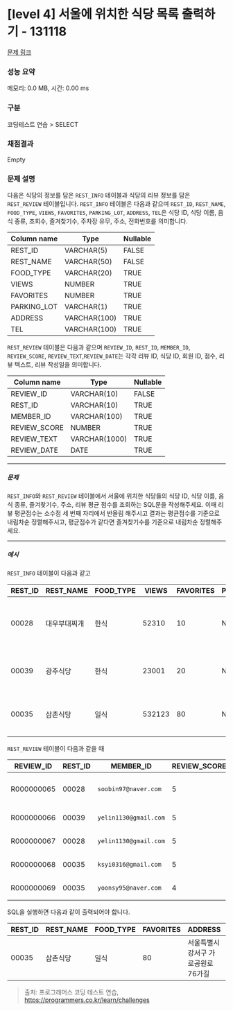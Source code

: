 # [level 4] 서울에 위치한 식당 목록 출력하기 - 131118 

[문제 링크](https://school.programmers.co.kr/learn/courses/30/lessons/131118) 

### 성능 요약

메모리: 0.0 MB, 시간: 0.00 ms

### 구분

코딩테스트 연습 > SELECT

### 채점결과

Empty

### 문제 설명

<p style="user-select: auto;">다음은 식당의 정보를 담은 <code style="user-select: auto;">REST_INFO</code> 테이블과 식당의 리뷰 정보를 담은  <code style="user-select: auto;">REST_REVIEW</code> 테이블입니다. <code style="user-select: auto;">REST_INFO</code> 테이블은 다음과 같으며 <code style="user-select: auto;">REST_ID</code>, <code style="user-select: auto;">REST_NAME</code>, <code style="user-select: auto;">FOOD_TYPE</code>, <code style="user-select: auto;">VIEWS</code>, <code style="user-select: auto;">FAVORITES</code>, <code style="user-select: auto;">PARKING_LOT</code>, <code style="user-select: auto;">ADDRESS</code>, <code style="user-select: auto;">TEL</code>은 식당 ID, 식당 이름, 음식 종류, 조회수, 즐겨찾기수, 주차장 유무, 주소, 전화번호를 의미합니다.</p>
<table class="table" style="user-select: auto;">
        <thead style="user-select: auto;"><tr style="user-select: auto;">
<th style="user-select: auto;">Column name</th>
<th style="user-select: auto;">Type</th>
<th style="user-select: auto;">Nullable</th>
</tr>
</thead>
        <tbody style="user-select: auto;"><tr style="user-select: auto;">
<td style="user-select: auto;">REST_ID</td>
<td style="user-select: auto;">VARCHAR(5)</td>
<td style="user-select: auto;">FALSE</td>
</tr>
<tr style="user-select: auto;">
<td style="user-select: auto;">REST_NAME</td>
<td style="user-select: auto;">VARCHAR(50)</td>
<td style="user-select: auto;">FALSE</td>
</tr>
<tr style="user-select: auto;">
<td style="user-select: auto;">FOOD_TYPE</td>
<td style="user-select: auto;">VARCHAR(20)</td>
<td style="user-select: auto;">TRUE</td>
</tr>
<tr style="user-select: auto;">
<td style="user-select: auto;">VIEWS</td>
<td style="user-select: auto;">NUMBER</td>
<td style="user-select: auto;">TRUE</td>
</tr>
<tr style="user-select: auto;">
<td style="user-select: auto;">FAVORITES</td>
<td style="user-select: auto;">NUMBER</td>
<td style="user-select: auto;">TRUE</td>
</tr>
<tr style="user-select: auto;">
<td style="user-select: auto;">PARKING_LOT</td>
<td style="user-select: auto;">VARCHAR(1)</td>
<td style="user-select: auto;">TRUE</td>
</tr>
<tr style="user-select: auto;">
<td style="user-select: auto;">ADDRESS</td>
<td style="user-select: auto;">VARCHAR(100)</td>
<td style="user-select: auto;">TRUE</td>
</tr>
<tr style="user-select: auto;">
<td style="user-select: auto;">TEL</td>
<td style="user-select: auto;">VARCHAR(100)</td>
<td style="user-select: auto;">TRUE</td>
</tr>
</tbody>
      </table>
<p style="user-select: auto;"><code style="user-select: auto;">REST_REVIEW</code> 테이블은 다음과 같으며 <code style="user-select: auto;">REVIEW_ID</code>, <code style="user-select: auto;">REST_ID</code>, <code style="user-select: auto;">MEMBER_ID</code>, <code style="user-select: auto;">REVIEW_SCORE</code>, <code style="user-select: auto;">REVIEW_TEXT</code>,<code style="user-select: auto;">REVIEW_DATE</code>는 각각 리뷰 ID, 식당 ID, 회원 ID, 점수, 리뷰 텍스트, 리뷰 작성일을 의미합니다.</p>
<table class="table" style="user-select: auto;">
        <thead style="user-select: auto;"><tr style="user-select: auto;">
<th style="user-select: auto;">Column name</th>
<th style="user-select: auto;">Type</th>
<th style="user-select: auto;">Nullable</th>
</tr>
</thead>
        <tbody style="user-select: auto;"><tr style="user-select: auto;">
<td style="user-select: auto;">REVIEW_ID</td>
<td style="user-select: auto;">VARCHAR(10)</td>
<td style="user-select: auto;">FALSE</td>
</tr>
<tr style="user-select: auto;">
<td style="user-select: auto;">REST_ID</td>
<td style="user-select: auto;">VARCHAR(10)</td>
<td style="user-select: auto;">TRUE</td>
</tr>
<tr style="user-select: auto;">
<td style="user-select: auto;">MEMBER_ID</td>
<td style="user-select: auto;">VARCHAR(100)</td>
<td style="user-select: auto;">TRUE</td>
</tr>
<tr style="user-select: auto;">
<td style="user-select: auto;">REVIEW_SCORE</td>
<td style="user-select: auto;">NUMBER</td>
<td style="user-select: auto;">TRUE</td>
</tr>
<tr style="user-select: auto;">
<td style="user-select: auto;">REVIEW_TEXT</td>
<td style="user-select: auto;">VARCHAR(1000)</td>
<td style="user-select: auto;">TRUE</td>
</tr>
<tr style="user-select: auto;">
<td style="user-select: auto;">REVIEW_DATE</td>
<td style="user-select: auto;">DATE</td>
<td style="user-select: auto;">TRUE</td>
</tr>
</tbody>
      </table>
<hr style="user-select: auto;">

<h5 style="user-select: auto;">문제</h5>

<p style="user-select: auto;"><code style="user-select: auto;">REST_INFO</code>와 <code style="user-select: auto;">REST_REVIEW</code> 테이블에서 서울에 위치한 식당들의 식당 ID, 식당 이름, 음식 종류, 즐겨찾기수, 주소, 리뷰 평균 점수를 조회하는 SQL문을 작성해주세요. 이때 리뷰 평균점수는 소수점 세 번째 자리에서 반올림 해주시고 결과는 평균점수를 기준으로 내림차순 정렬해주시고, 평균점수가 같다면 즐겨찾기수를 기준으로 내림차순 정렬해주세요. </p>

<hr style="user-select: auto;">

<h5 style="user-select: auto;">예시</h5>

<p style="user-select: auto;"><code style="user-select: auto;">REST_INFO</code> 테이블이 다음과 같고</p>
<table class="table" style="user-select: auto;">
        <thead style="user-select: auto;"><tr style="user-select: auto;">
<th style="user-select: auto;">REST_ID</th>
<th style="user-select: auto;">REST_NAME</th>
<th style="user-select: auto;">FOOD_TYPE</th>
<th style="user-select: auto;">VIEWS</th>
<th style="user-select: auto;">FAVORITES</th>
<th style="user-select: auto;">PARKING_LOT</th>
<th style="user-select: auto;">ADDRESS</th>
<th style="user-select: auto;">TEL</th>
</tr>
</thead>
        <tbody style="user-select: auto;"><tr style="user-select: auto;">
<td style="user-select: auto;">00028</td>
<td style="user-select: auto;">대우부대찌개</td>
<td style="user-select: auto;">한식</td>
<td style="user-select: auto;">52310</td>
<td style="user-select: auto;">10</td>
<td style="user-select: auto;">N</td>
<td style="user-select: auto;">경기도 용인시 처인구 남사읍 처인성로 309</td>
<td style="user-select: auto;">031-235-1235</td>
</tr>
<tr style="user-select: auto;">
<td style="user-select: auto;">00039</td>
<td style="user-select: auto;">광주식당</td>
<td style="user-select: auto;">한식</td>
<td style="user-select: auto;">23001</td>
<td style="user-select: auto;">20</td>
<td style="user-select: auto;">N</td>
<td style="user-select: auto;">경기도 부천시 산업로8번길 60</td>
<td style="user-select: auto;">031-235-6423</td>
</tr>
<tr style="user-select: auto;">
<td style="user-select: auto;">00035</td>
<td style="user-select: auto;">삼촌식당</td>
<td style="user-select: auto;">일식</td>
<td style="user-select: auto;">532123</td>
<td style="user-select: auto;">80</td>
<td style="user-select: auto;">N</td>
<td style="user-select: auto;">서울특별시 강서구 가로공원로76가길</td>
<td style="user-select: auto;">02-135-1266</td>
</tr>
</tbody>
      </table>
<p style="user-select: auto;"><code style="user-select: auto;">REST_REVIEW</code> 테이블이 다음과 같을 때</p>
<table class="table" style="user-select: auto;">
        <thead style="user-select: auto;"><tr style="user-select: auto;">
<th style="user-select: auto;">REVIEW_ID</th>
<th style="user-select: auto;">REST_ID</th>
<th style="user-select: auto;">MEMBER_ID</th>
<th style="user-select: auto;">REVIEW_SCORE</th>
<th style="user-select: auto;">REVIEW_TEXT</th>
<th style="user-select: auto;">REVIEW_DATE</th>
</tr>
</thead>
        <tbody style="user-select: auto;"><tr style="user-select: auto;">
<td style="user-select: auto;">R000000065</td>
<td style="user-select: auto;">00028</td>
<td style="user-select: auto;"><code style="user-select: auto;">soobin97@naver.com</code></td>
<td style="user-select: auto;">5</td>
<td style="user-select: auto;">부찌 국물에서 샤브샤브 맛이나고 깔끔</td>
<td style="user-select: auto;">2022-04-12</td>
</tr>
<tr style="user-select: auto;">
<td style="user-select: auto;">R000000066</td>
<td style="user-select: auto;">00039</td>
<td style="user-select: auto;"><code style="user-select: auto;">yelin1130@gmail.com</code></td>
<td style="user-select: auto;">5</td>
<td style="user-select: auto;">김치찌개 최곱니다.</td>
<td style="user-select: auto;">2022-02-12</td>
</tr>
<tr style="user-select: auto;">
<td style="user-select: auto;">R000000067</td>
<td style="user-select: auto;">00028</td>
<td style="user-select: auto;"><code style="user-select: auto;">yelin1130@gmail.com</code></td>
<td style="user-select: auto;">5</td>
<td style="user-select: auto;">햄이 많아서 좋아요</td>
<td style="user-select: auto;">2022-02-22</td>
</tr>
<tr style="user-select: auto;">
<td style="user-select: auto;">R000000068</td>
<td style="user-select: auto;">00035</td>
<td style="user-select: auto;"><code style="user-select: auto;">ksyi0316@gmail.com</code></td>
<td style="user-select: auto;">5</td>
<td style="user-select: auto;">숙성회가 끝내줍니다.</td>
<td style="user-select: auto;">2022-02-15</td>
</tr>
<tr style="user-select: auto;">
<td style="user-select: auto;">R000000069</td>
<td style="user-select: auto;">00035</td>
<td style="user-select: auto;"><code style="user-select: auto;">yoonsy95@naver.com</code></td>
<td style="user-select: auto;">4</td>
<td style="user-select: auto;">비린내가 전혀없어요.</td>
<td style="user-select: auto;">2022-04-16</td>
</tr>
</tbody>
      </table>
<p style="user-select: auto;">SQL을 실행하면 다음과 같이 출력되어야 합니다.</p>
<table class="table" style="user-select: auto;">
        <thead style="user-select: auto;"><tr style="user-select: auto;">
<th style="user-select: auto;">REST_ID</th>
<th style="user-select: auto;">REST_NAME</th>
<th style="user-select: auto;">FOOD_TYPE</th>
<th style="user-select: auto;">FAVORITES</th>
<th style="user-select: auto;">ADDRESS</th>
<th style="user-select: auto;">SCORE</th>
</tr>
</thead>
        <tbody style="user-select: auto;"><tr style="user-select: auto;">
<td style="user-select: auto;">00035</td>
<td style="user-select: auto;">삼촌식당</td>
<td style="user-select: auto;">일식</td>
<td style="user-select: auto;">80</td>
<td style="user-select: auto;">서울특별시 강서구 가로공원로76가길</td>
<td style="user-select: auto;">4.50</td>
</tr>
</tbody>
      </table>

> 출처: 프로그래머스 코딩 테스트 연습, https://programmers.co.kr/learn/challenges